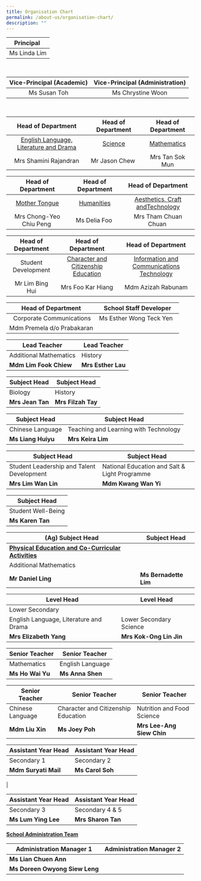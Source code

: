 ```yaml
---
title: Organisation Chart
permalink: /about-us/organisation-chart/
description: ""
---
```

| Principal |
| :---: |
| Ms Linda Lim |

<br>

| Vice-Principal (Academic) | Vice-Principal (Administration) |
| :---: | :---: |
| Ms Susan Toh | Ms Chrystine Woon |

<br>

| Head of Department | Head of Department | Head of Department |
| :---: | :---: | :---: |
| [English Language, Literature and Drama](/about-us/organisation-chart/english-language-literature-and-drama) | [Science](/about-us/organisation-chart/science) | [Mathematics](/about-us/organisation-chart/mathematics) |
| Mrs Shamini Rajandran | Mr Jason Chew  | Mrs Tan Sok Mun |

| Head of Department | Head of Department | Head of Department |
| :---: | :---: | :---: |
| [Mother Tongue](/about-us/organisation-chart/mother-tongue) | [Humanities](/about-us/organisation-chart/humanities) | [Aesthetics, Craft andTechnology](/about-us/organisation-chart/aesthetics-craft-and-technology) |
| Mrs Chong-Yeo Chiu Peng  | Ms Delia Foo  | Mrs Tham Chuan Chuan  |


| Head of Department | Head of Department | Head of Department |
| :---: | :---: | :---: |
| Student Development | [Character and Citizenship Education](/about-us/organisation-chart/character-and-citizenship-education) | [Information and Communications Technology](/about-us/organisation-chart/information-and-communications-technology)  |
| Mr Lim Bing Hui | Mrs Foo Kar Hiang   | Mdm Azizah Rabunam |

| Head of Department | School Staff Developer |
| :---: | :---: |
|  Corporate Communications | Ms Esther Wong Teck Yen   |
| Mdm Premela d/o Prabakaran | |

  

  

| Lead Teacher | Lead Teacher |
| --- | --- |
| Additional Mathematics | History |
| **Mdm Lim Fook Chiew** | **Mrs Esther Lau** |

| Subject Head | Subject Head |
| --- | --- |
| Biology | History |
| **Mrs Jean Tan** | **Mrs Filzah Tay** |

| Subject Head | Subject Head |
| --- | --- |
| Chinese Language | Teaching and Learning with Technology |
| **Ms Liang Huiyu** | **Mrs Keira Lim** |

| Subject Head | Subject Head |
| --- | --- |
| Student Leadership and Talent Development | National Education and Salt & Light Programme |
| **Mrs Lim Wan Lin** | **Mdm Kwang Wan Yi** |

| Subject Head |
| --- |
| Student Well-Being |
| **Ms Karen Tan** |

| (Ag) Subject Head | Subject Head |
| --- | --- |
| [**Physical Education and Co-Curricular Activities**](https://stmargaretssec.moe.edu.sg/about-us/organisation-chart/physical-education-and-co-curricular-activities)  
 | Additional Mathematics |
| **Mr Daniel Ling** | **Ms Bernadette Lim** |

| Level Head | Level Head |
| --- | --- |
| Lower Secondary  
English Language, Literature and Drama | Lower Secondary Science |
| **Mrs Elizabeth Yang** | **Mrs Kok-Ong Lin Jin** |

| Senior Teacher | Senior Teacher |
| --- | --- |
| Mathematics | English Language |
| **Ms Ho Wai Yu** | **Ms Anna Shen** |

| Senior Teacher | Senior Teacher | Senior Teacher |
| --- | --- | --- |
| Chinese Language | Character and Citizenship Education | Nutrition and Food Science |
| **Mdm Liu Xin** | **Ms Joey Poh** | **Mrs Lee-Ang Siew Chin** |

| Assistant Year Head | Assistant Year Head |
| --- | --- |
| Secondary 1 | Secondary 2 |
| **Mdm Suryati Mail** | **Ms Carol Soh**  
 |

| Assistant Year Head | Assistant Year Head |
| --- | --- |
| Secondary 3 | Secondary 4 & 5 |
| **Ms Lum Ying Lee** | **Mrs Sharon Tan** |

  

**[School Administration Team](https://stmargaretssec.moe.edu.sg/about-us/organisation-chart/school-administration-team)**  

  

| Administration Manager 1 | Administration Manager 2 |
| --- | --- |
| **Ms Lian Chuen Ann**  
 | **Ms Doreen Owyong Siew Leng** |